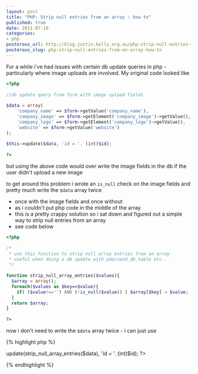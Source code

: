 ```yaml
--- 
layout: post
title: "PHP: Strip null entries from an array : how to"
published: true
date: 2011-07-10
categories: 
- php
posterous_url: http://blog.justin.kelly.org.au/php-strip-null-entries-from-an-array-how-to
posterous_slug: php-strip-null-entries-from-an-array-how-to
---
```

For a while i've had issues with certain db update queries in php - particularly where image uploads are involved. 
My original code looked like

``` php
<?php
 
//db update query from form with image upload fields
 
$data = array(
    'company_name' => $form->getValue('company_name'),
    'company_image' => $form->getElement('company_image')->getValue(),
    'company_logo' => $form->getElement('company_logo')->getValue(),
    'website' => $form->getValue('website')
);
 
$this->update($data, 'id = '. (int)$id);
 
?>
```

but using the above code would over write the image fields in the db if the user didn't upload a new image 

to get around this problem i wrote an `is_null` check on the image  fields and pretty much write the `$data` array twice 

- once with the image fields and once without 
- as i couldn't put php code in the middle of the array
- this is a pretty crappy solution so i sat down and figured out a  simple way to strip null entries from an array 
- see code below


``` php strip_null_array_entries.php
<?php
 
/* 
 * use this function to strip null array entries from an array
 * useful when doing a db update with pdo/zend_db_table etc..
 */
 
function strip_null_array_entries($values){
  $array = array();
  foreach($values as $key=>$value){
    if( ($value!=='') AND (!is_null($value)) ) $array[$key] = $value;
  }
  return $array;
}
 
?>
```
now i don't need to write the `$data` array twice - i can just use

{% highlight php %}
<?php

$this->update(strip_null_array_entries($data), 'id = '. (int)$id);

?>
{% endhighlight %}
